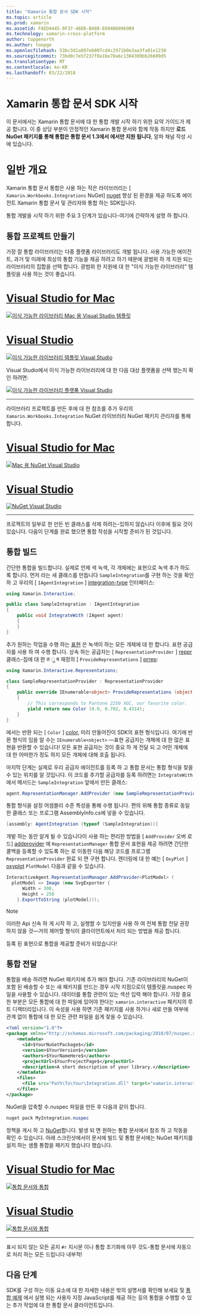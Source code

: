 ```yaml
---
title: "Xamarin 통합 문서 SDK 시작"
ms.topic: article
ms.prod: xamarin
ms.assetid: FAED4445-9F37-46D8-B408-E694060969B9
ms.technology: xamarin-cross-platform
author: topgenorth
ms.author: toopge
ms.openlocfilehash: 53bc3d1a897eb007cd4c2971b0e3aa3fa01e1238
ms.sourcegitcommit: 73bd0c7e5f237f0a1be70a6c1384309bb26609d5
ms.translationtype: MT
ms.contentlocale: ko-KR
ms.lasthandoff: 03/22/2018
---
```

# <a name="getting-started-with-the-xamarin-workbooks-sdk"></a>Xamarin 통합 문서 SDK 시작

이 문서에서는 Xamarin 통합 문서에 대 한 통합 개발 시작 하기 위한 요약 가이드가 제공 합니다. 이 중 상당 부분이 안정적인 Xamarin 통합 문서와 함께 작동 하지만 **로드 NuGet 패키지를 통해 통합은 통합 문서 1.3에서 에서만 지원 됩니다**, 알파 채널 작성 시에 있습니다.

# <a name="general-overview"></a>일반 개요

Xamarin 통합 문서 통합은 사용 하는 작은 라이브러리는 [ `Xamarin.Workbooks.Integrations` NuGet] [ nuget] 향상 된 환경을 제공 하도록 에이전트 Xamarin 통합 문서 및 관리자와 통합 하는 SDK입니다.

통합 개발을 시작 하기 위한 주요 3 단계가 있습니다-여기에 간략하게 설명 하 합니다.

## <a name="creating-the-integration-project"></a>통합 프로젝트 만들기

가장 잘 통합 라이브러리는 다중 플랫폼 라이브러리도 개발 됩니다. 사용 가능한 에이전트, 과거 및 미래에 최상의 통합 기능을 제공 하려고 하기 때문에 광범위 하 게 지원 되는 라이브러리의 집합을 선택 합니다. 광범위 한 지원에 대 한 "이식 가능한 라이브러리" 템플릿을 사용 하는 것이 좋습니다.

# <a name="visual-studio-for-mactabvsmac"></a>[Visual Studio for Mac](#tab/vsmac)

[![이식 가능한 라이브러리 Mac 용 Visual Studio 템플릿](images/xamarin-studio-pcl.png)](images/xamarin-studio-pcl.png#lightbox)

# <a name="visual-studiotabvswin"></a>[Visual Studio](#tab/vswin)

[![이식 가능한 라이브러리 템플릿 Visual Studio](images/visual-studio-pcl.png)](images/visual-studio-pcl.png#lightbox)

Visual Studio에서 이식 가능한 라이브러리에 대 한 다음 대상 플랫폼을 선택 했는지 확인 하려면:

[![이식 가능한 라이브러리 플랫폼 Visual Studio](images/visual-studio-pcl-platforms.png)](images/visual-studio-pcl-platforms.png#lightbox)

-----

라이브러리 프로젝트를 만든 후에 대 한 참조를 추가 우리의 `Xamarin.Workbooks.Integration` NuGet 라이브러리 NuGet 패키지 관리자를 통해 합니다.

# <a name="visual-studio-for-mactabvsmac"></a>[Visual Studio for Mac](#tab/vsmac)

[![Mac 용 NuGet Visual Studio](images/xamarin-studio-nuget.png)](images/xamarin-studio-nuget.png#lightbox)

# <a name="visual-studiotabvswin"></a>[Visual Studio](#tab/vswin)

[![NuGet Visual Studio](images/visual-studio-nuget.png)](images/visual-studio-nuget.png#lightbox)

-----

프로젝트의 일부로 한 만든 빈 클래스를 삭제 하려는-있하지 않습니다 이후에 필요 것이 있습니다. 다음이 단계를 완료 했으면 통합 작성을 시작할 준비가 된 것입니다.

## <a name="building-an-integration"></a>통합 빌드

간단한 통합을 빌드합니다. 실제로 언제 색 녹색, 각 개체에는 표현으로 녹색 추가 하도록 합니다. 먼저 라는 새 클래스를 만듭니다 `SampleIntegration`를 구현 하는 것을 확인 하 고 우리의 [ `IAgentIntegration` ] [ integration-type] 인터페이스:

```csharp
using Xamarin.Interactive;

public class SampleIntegration : IAgentIntegration
{
    public void IntegrateWith (IAgent agent)
    {
    }
}
```

추가 원하는 작업을 수행 하는 [표현](~/tools/workbooks/sdk/representations.md) 은 녹색이 하는 모든 개체에 대 한 합니다. 표현 공급자를 사용 하 여 수행 합니다. 상속 하는 공급자는 [ `RepresentationProvider` ] [ reppr] 클래스-짐에 대 한 त ु म 재정의 [ `ProvideRepresentations` ] [ prrep]:

```csharp
using Xamarin.Interactive.Representations;

class SampleRepresentationProvider : RepresentationProvider
{
    public override IEnumerable<object> ProvideRepresentations (object obj)
    {
        // This corresponds to Pantone 2250 XGC, our favorite color.
        yield return new Color (0.0, 0.702, 0.4314);
    }
}
```

에서는 반환 되는 [ `Color` ] [ color], 미리 만들어진이 SDK의 표현 형식입니다.
여기에 반환 형식의 임을 알 수는 `IEnumerable<object>` &mdash;표현 공급자는 개체에 대 한 많은 표현을 반환할 수 있습니다! 모든 표현 공급자는 것이 중요 하 게 전달 되 고 어떤 개체에 대 한 어떠한가 정도 하지 모든 개체에 대해 호출 됩니다.

마지막 단계는 실제로 우리 공급자 에이전트를 등록 하 고 통합 문서는 통합 형식을 찾을 수 있는 위치를 알 것입니다. 이 코드를 추가할 공급자를 등록 하려면는 `IntegrateWith` 에서 메서드는 `SampleIntegration` 앞에서 만든 클래스:

```csharp
agent.RepresentationManager.AddProvider (new SampleRepresentationProvider ());
```

통합 형식을 설정 어셈블리 수준 특성을 통해 수행 됩니다. 편의 위해 통합 종류로 동일한 클래스 또는 프로그램 AssemblyInfo.cs에 넣을 수 있습니다.

```csharp
[assembly: AgentIntegration (typeof (SampleIntegration))]
````

개발 하는 동안 알게 될 수 있습니다이 사용 하는 편리한 방법을 [ `AddProvider` 오버 로드] [ addprovider] 에 `RepresentationManager` 통합 문서 표현을 제공 하려면 간단한 콜백을 등록할 수 있도록 하는 로 이동한 다음 해당 코드를 프로그램 `RepresentationProvider` 완료 되 면 구현 합니다. 렌더링에 대 한 예는 [ `OxyPlot` ] [ oxyplot] `PlotModel` 다음과 같을 수 있습니다.

```csharp
InteractiveAgent.RepresentationManager.AddProvider<PlotModel> (
  plotModel => Image (new SvgExporter {
      Width = 300,
      Height = 250
    }.ExportToString (plotModel)));
```

> [!NOTE]
> 이러한 Api 신속 하 게 시작 하 고, 실행할 수 있지만을 사용 하 여 전체 통합 전달 권장 하지 않을 것&mdash;거의 제어할 형식이 클라이언트에서 처리 되는 방법을 제공 합니다.

등록 된 표현으로 통합을 제공할 준비가 되었습니다!

## <a name="shipping-your-integration"></a>통합 전달

통합을 배송 하려면 NuGet 패키지에 추가 해야 합니다.
기존 라이브러리의 NuGet이 포함 된 배송할 수 또는 새 패키지를 만드는 경우 시작 지점으로이 템플릿을.nuspec 파일을 사용할 수 있습니다.
데이터를 통합 관련이 있는 섹션 입력 해야 합니다. 가장 중요 한 부분은 모든 통합에 대 한 파일에 있어야 한다는 `xamarin.interactive` 패키지의 루트 디렉터리입니다. 이 속성을 사용 하면 기존 패키지를 사용 하거나 새로 만들 여부에 관계 없이 통합에 대 한 모든 관련 파일을 쉽게 찾을 수 있습니다.

```xml
<?xml version="1.0"?>
<package xmlns="http://schemas.microsoft.com/packaging/2010/07/nuspec.xsd">
    <metadata>
      <id>$YourNuGetPackage$</id>
      <version>$YourVersion$</version>
      <authors>$YourNameHere$</authors>
      <projectUrl>$YourProjectPage$</projectUrl>
      <description>A short description of your library.</description>
    </metadata>
    <files>
      <file src="Path\To\Your\Integration.dll" target="xamarin.interactive" />
    </files>
</package>
```

NuGet을 압축할 수.nuspec 파일을 만든 후 다음과 같이 합니다.

```csharp
nuget pack MyIntegration.nuspec
```

정책을 게시 하 고 [NuGet][nugetorg]합니다. 발생 되 면 원하는 통합 문서에서 참조 하 고 작동을 확인 수 있습니다. 아래 스크린샷에서이 문서에 빌드 및 통합 문서에는 NuGet 패키지를 설치 하는 샘플 통합을 패키지 했습니다 했습니다.

# <a name="visual-studio-for-mactabvsmac"></a>[Visual Studio for Mac](#tab/vsmac)

[![통합 문서와 통합](images/mac-workbooks-integrated.png)](images/mac-workbooks-integrated.png#lightbox)

# <a name="visual-studiotabvswin"></a>[Visual Studio](#tab/vswin)

[![통합 문서와 통합](images/windows-workbooks-integrated.png)](images/windows-workbooks-integrated.png#lightbox)

-----

표시 되지 않는 모든 공지 `#r` 지시문 이나 통합 초기화에 아무 것도-통합 문서에 자동으로 처리 하는 모든 드립니다 내부적!

## <a name="next-steps"></a>다음 단계

SDK를 구성 하는 이동 요소에 대 한 자세한 내용은 밖의 설명서를 확인해 보세요 및 [통합 예제](~/tools/workbooks/samples/index.md) 에서 실행 되는 사용자 지정 JavaScript를 제공 하는 등의 통합을 수행할 수 있는 추가 작업에 대 한 통합 문서 클라이언트입니다.

[integration-type]: https://developer.xamarin.com/api/type/Xamarin.Interactive.IAgentIntegration/
[repman-api]: https://developer.xamarin.com/api/type/Xamarin.Interactive.Representations.IRepresentationManager/
[color]: https://developer.xamarin.com/api/type/Xamarin.Interactive.Representations.Color/
[xir]: https://developer.xamarin.com/api/namespace/Xamarin.Interactive.Representations/
[reppr]: https://developer.xamarin.com/api/type/Xamarin.Interactive.Representations.RepresentationProvider/
[prrep]: https://developer.xamarin.com/api/member/Xamarin.Interactive.Representations.RepresentationProvider.ProvideRepresentations/p/System.Object/
[nugetorg]: https://nuget.org
[nuget]: https://nuget.org/packages/Xamarin.Workbooks.Integration
[addprovider]: https://developer.xamarin.com/api/member/Xamarin.Interactive.Representations.IRepresentationManager.AddProvider/
[oxyplot]: http://www.oxyplot.org/
